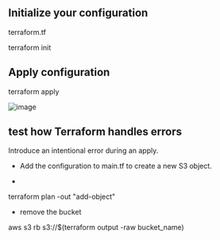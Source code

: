 

## Initialize your configuration

terraform.tf

terraform init

## Apply configuration

terraform apply

![image](https://github.com/ZCHAnalytics/terraform-modules/assets/146954022/51653ee6-f0dd-46e3-b2e4-c8423968e28f)

## test how Terraform handles errors
Introduce an intentional error during an apply.
- Add the configuration to main.tf to create a new S3 object.

- 
terraform plan -out "add-object"

- remove the bucket

aws s3 rb s3://$(terraform output -raw bucket_name)
